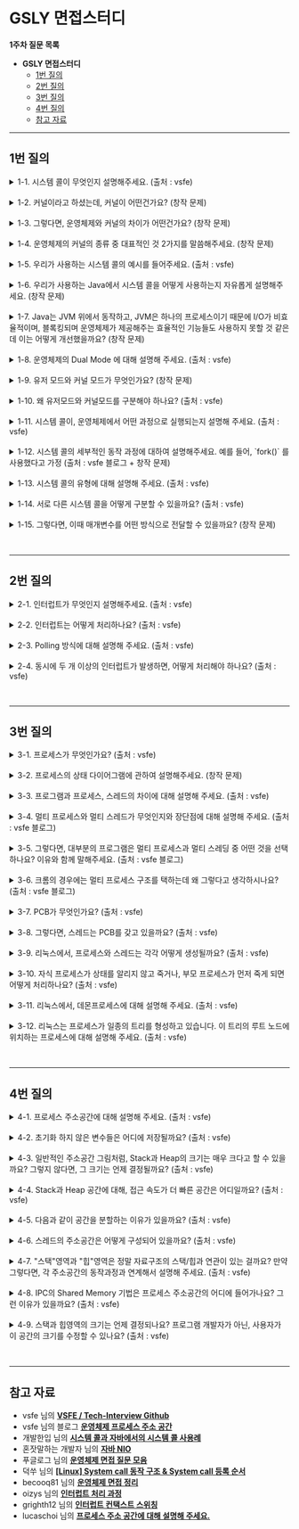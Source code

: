 
# GSLY 면접스터디

**1주차 질문 목록**

- **GSLY 면접스터디**
  - [1번 질의](#1번-질의)
  - [2번 질의](#2번-질의)
  - [3번 질의](#3번-질의)
  - [4번 질의](#4번-질의)
  - [참고 자료](#참고-자료)

<hr>

## 1번 질의

<details><summary>1-1. 시스템 콜이 무엇인지 설명해주세요. (출처 : vsfe)</summary>

<br>

- <ins><strong>시스템 콜은 운영체제의 커널이 제공하는 서비스에 대해, 응용 프로그램의 요청에 따라 커널에 접근하기 위한 인터페이스</strong></ins>
    - 예를 들어, 프로세스가 시스템의 자원이나, 서비스를 필요로 할 경우 운영체제에게 시스템 콜을 통하여 요청 할 수 있음

- 사용자 프로그램이 운영체제의 서비스를 받기 위해 커널 함수를 호출하는 것

- 시스템 콜은 <ins>소프트웨어 인터럽트</ins>인 Trap의 한 종류이다.

<br>

> Interrupt (넓은 의미)
> - Interrupt (하드웨어 인터럽트, 비동기적 인터럽트) : 좁은 의미의 인터럽트로써, 하드웨어가 발생시킨 인터럽트
> - Trap (소프트웨어 인터럽트)
>   - Exception (동기적 인터럽트, 비자발적) : 다른 메모리에 접근, 오버플로, 언더플로, 입출력 장치에 의한 인터럽트, 0으로 나눗셈 한 경우 등등
>   - System call (자발적) : 프로그램이 커널 함수를 호출하는 경우

</details>

<br>

<details><summary>1-2. 커널이라고 하셨는데, 커널이 어떤건가요? (창작 문제)</summary>

<br>

- 커널은 운영체제의 핵심적인 부분으로, 항상 실행되고 있는 중요한 프로그램

- 하드웨어와 응용 프로그램 사이에서 직접적인 상호작용을 담당

</details>

<br>

<details><summary>1-3. 그렇다면, 운영체제와 커널의 차이가 어떤건가요? (창작 문제)</summary>

<br>

- 운영체제는 시스템 전체를 관리하고 사용자와 응용 프로그램에 다양한 서비스를 제공

- 커널은 운영체제의 핵심 부분으로 하드웨어와 직접적으로 상호 작용하여 시스템 기능을 제공하고 관리

- 운영체제 전체가 컴퓨터 부팅 시 반드시 실행되어야 하는 것은 아님. 그러나, 커널은 반드시 실행되어야함.

</details>

<br>

<details><summary>1-4. 운영체제의 커널의 종류 중 대표적인 것 2가지를 말씀해주세요. (창작 문제)</summary>

<br>

<p align="center"><img src="../image/2024.03.11-신재윤-image01.png" height="50%", width="75%"></p>

- 모놀리식 커널 : Application을 제외한 모든 system 관련 기능들 (예를 들어, I/O, 네트워크, 디바이스 지원, IPC, Filesystem 등등) 운영체제에서 일어나는 모든 일을 한 개의 커널이 전부 처리하는 방식이다. 대표적인 예시로 Unix, Linux 등등
    - 장점 : 각 Component간의 커뮤니케이션이 효율적
    - 단점 : 디바이스 드라이버를 추가/삭제 하려면 커널을 재빌드 해야 한다. 또한 하나가 죽으면 전체 시스템이 죽음

- 마이크로 커널 : 핵심적인 기능인 스케쥴링, 메모리 관리 등등만 커널에 담고 나머지는 제외하여 가볍게 만든 커널이다. 기존에 모놀리식 커널이 갖고 있던 시스템 기능들(VFS, IPC, Device driver)은 커널위의 서버의 형태로 존재한다. 이러한 이유로 하나의 서비스가 죽더라도 커널 전체가 죽는 일은 없다. 대표적인 예시로 임베디드 시스템에서 주로 사용된다.
    - 장점 : 서버를 추가하는 방식이기 때문에 기능을 추가하기 쉽고, 시스템이 견고하며 리얼타임성(실시간성)이 높음
    - 단점 : 시스템 기능들이 서버의 형태로 존재하기 때문에 커뮤니케이션 오버헤드가 있다.

- 위 두가지를 섞은 구조가 하이브리드 커널이다. 모듈의 형태로 쉽게 시스템 기능을 추가 할 수 있는 방식인데 윈도우가 가장 대표적

</details>

<br>

<details><summary>1-5. 우리가 사용하는 시스템 콜의 예시를 들어주세요. (출처 : vsfe)</summary>

<br>

<p align="center"><img src="../image/2024.03.11-신재윤-image02.png" height="50%", width="75%"></p>

- 예시 1) 터미널에 `cp in.txt out.txt` 명령어 입력 시 발생하는 시스템 콜
    - `in.txt` 파일이 접근할 수 있는 파일인지 검사하기 위해 시스템 콜 호출
    - 복사한 파일을 저장하기 위해 `out.txt` 도 검사하기 위해 시스템 콜 호출
    - 이 간단한 작업에서 아래와 같이 어마어마한 시스템 콜 발생

- 예시 2) `fork()`
  - 현재 프로세스와 동일한 새로운 프로세스를 생성할 때 사용
  - child process를 생성하기 위한 시스템 콜
  - 특징
    - 부모 프로세스 : 리턴 값이 자식 프로세스의 PID
    - 자식 프로세스 : 리턴 값이 0
    - 자식 프로세스는 열린 파일과 같은 자원, 권한, 스케줄링 속성을 부모 프로세스로부터 상속
  - 쓰기 시 복사(copy-on-write) 사용
    - 자식 프로세스가 시작할 때 부모의 페이지를 당분간 함께 사용
    - 둘중 한 프로세스가 공유중인 페이지에 쓸 때(변경점이 생겼을 때) 복사본을 생성
    - 수정을 하는 페이지에 대해서만 복사본이 생김 → 코드와 같은 곳은 자식과 부모 간 그대로 공유
    - 별도의 수정이 없을 시 vfork를 사용할 수도 있음(쓰기 시 복사 미사용, 데이터 영역 공유)
  - 데몬 프로세스의 경우 PID가 1인 systemd에서 fork되어 생성됨, 모든 데몬 프로세스의 루트 프로세스는 systemd

- 예시 3) `exec()`
  - 특정 바이너리 파일을 메모리로 적재하고, 기존 프로그램을 파괴하는 명령
  - 기존 프로세스에 새로운 프로세스를 덮어쓰기 하는 작업
  - 특징
    - 포크 이후 사용하면 부모 프로세스와 커널 자원을 공유하는 통신 가능한 다른 프로세스가 생성되는 것으로 볼 수 있음
    - 메모리가 새로운 프로세스로 대체되는 과정

- 그 외) `exit`, `open`, `getpid` 등등 다양함

</details>

<br>

<details><summary>1-6. 우리가 사용하는 Java에서 시스템 콜을 어떻게 사용하는지 자유롭게 설명해주세요. (창작 문제)</summary>

<br>

- C와 같은 언어는 직접 메모리에 접근하여 할당하거나 해제하지만, 이와 다르게 Java는 개발자가 직접 메모리를 관리하지 않는다. Java는 JVM 위에서 돌아가기에 이와 연관있다.

- Java는 시스템 콜을 사용하기 위해 JNI를 통하여 네이티브 메서드를 활용한다.
  - JNI(Java Navtive Interface) : C 혹은 C++로 작성된 모듈에 접근하게 해주는 인터페이스

- JVM → JNI → 시스템 콜 → 커널 → 디스크 컨트롤러 → 커널 버퍼 복사 → JVM 버퍼 복사

- 추가로, I/O 작업을 하는 상황이라 가정하면 읽기 요청을 한 쓰레드가 디스크에서 프로세스 내부 버퍼로 복사를 할 때 Blocking이 발생하기도 한다.

</details>

<br>

<details><summary>1-7. Java는 JVM 위에서 동작하고, JVM은 하나의 프로세스이기 때문에 I/O가 비효율적이며, 블록킹되며 운영체제가 제공해주는 효율적인 기능들도 사용하지 못할 것 같은데 이는 어떻게 개선했을까요? (창작 문제)</summary>

<br>

- JDK 1.4부터 기존에 입출력이 스트림 기반이며 논-버퍼 방식인 I/O의 느린 속도를 개선하고자 NIO (New I/O)가 추가 되었음

- NIO는 입출력이 채널 방식이라 양방향 통신이 가능해졌고, Buffer 방식을 지원하고 비동기를 지원한다.

- 이때문에, 1-6에서 언급한 순서가 가능하게 되었음

</details>

<br>

<details><summary>1-8. 운영체제의 Dual Mode 에 대해 설명해 주세요. (출처 : vsfe)
</summary>

<br>

- Dual Mode(이중 모드)란, CPU가 유저 모드(User Mode)와 커널 모드(Kernel Mode) 두 가지 모드 중 하나로 동작할 수 있는 기능을 의미

- 시스템의 안정성과 보안을 강화하기 위해 도입된 개념으로, 응용 프로그램과 운영 체제 간의 상호작용을 효과적으로 제어

</details>

<br>

<details><summary>1-9. 유저 모드와 커널 모드가 무엇인가요? (창작 문제)</summary>

<br>

<p align="center"><img src="../image/2024.03.11-신재윤-image03.png" height="50%", width="75%"></p>

- 운영체제는 <ins><strong>사용자 애플리케이션이 시스템을 손상시키는 것을 방지하기 위해</strong></ins> 2가지 모드 제공
  - CPU에 있는 Mode bit로 모드를 구분하여 0은 커널모드, 1은 사용자모드로 나뉨

- 유저 모드: 사용자 애플리케이션 코드 실행, 사용자가 접근할 수 있는 영역에 제한 있음, 하드웨어 접근 안됨 (시스템 콜 필요, 사용자 애플리케이션이 유저 모드로 동작)

- 커널 모드: 파일 읽기/쓰기/출력 (디스크 드라이버가 커널 모드로 동작)

</details>

<br>

<details><summary>1-10. 왜 유저모드와 커널모드를 구분해야 하나요?  (출처 : vsfe)</summary>

<br>

<p align="center"><img src="../image/2024.03.11-신재윤-image05.png" height="50%", width="75%"></p>

- 간단하게 말하면, <ins><strong>사용자 모드와 커널 모드의 구분이 없다면, 응용 프로그램이 시스템에 접근할 수 있는 길이 열리기 때문</strong></ins>이다. 운영체제의 경우, 시스템에 영향을 끼칠 수 있는 몇몇 명령어를 <ins><strong>특권 명령 (Privileged Instruction)</strong></ins> 으로 지정함으로써 운영체제 자신을 보호한다. 응용 소프트웨어가 해당 명령을 시행하려고 접근하게 된다면, OS 측에서 잘못된 접근으로 인식하여 트랩을 걸어 프로그램을 중단 시켜버릴 수 있다.

- 입출력 장치 보호 : 사용자 애플리케이션에서 입출력을 사용하려면 운영체제를 통해서 수행하도록 하여 프로그램이 동시에 입출력을 사용하려고 하면 운영체제 내부에서 순서를 정하여 혼선을 막아줄 수 있음

- 메모리 보호 : 애플리케이션이 자신의 메모리 영역이 아닌 운영체제나 다른 애플리케이션의 메모리 영역에 침범하려하면 매우 위험하다. 따라서, address bus 중간에 설치된 하드웨어 칩인 MMU(Memory Management Unit)를 도입하여 두 개의 레지스터를 통해 해당 프로그램의 주소 범위를 저장하고 주소 범위에 해당하는 주소 값일 때만 bus를 통과하게 하여 메모리 보호

- CPU 보호 : 하나의 프로그램이 CPU를 독점하게 되면 다른 프로그램은 수행되지 못하니까 독점 방지해야한다. 대표적인 예시로 무한 반복이 있는데, 이를 해결하기 위해 Timer를 두어 일정 시간이 지나면 타이머 인터럽트를 발생시키고, 인터럽트가 발생하면 반드시 운영체제 내의 ISR로 이동하므로, 해당 ISR에서 각 프로그램의 CPU 점유 시간을 측정하여 적절히 분배되도록 조정하도록 함

</details>

<br>

<details><summary>1-11. 시스템 콜이, 운영체제에서 어떤 과정으로 실행되는지 설명해 주세요. (출처 : vsfe)</summary>

<br>

1. 응용 프로그램이 시스템 콜을 통하여 원하는 서비스 요청
2. trap mode bit = 0 이용하여 CPU 모드가 유저 모드(1)에서 커널 모드(0)로 변경
3. 시스템 콜 수행
4. 끝나면 return mode bit = 1 이용하여 커널 모드(0)에서 유저 모드(1)로 변경되면서 응용 프로그램으로 결과 반환

<br>

조금 더 쉬운 버전으로 설명하면 아래와 같다.

1. 유저모드에서 프로세스 실행
2. 프로세스가 시스템 콜 호출
3. 커널모드로 전환
4. 작업 수행
5. 작업 완료 이후 유저모드로 다시 전환

</details>

<br>

<details><summary>1-12. 시스템 콜의 세부적인 동작 과정에 대하여 설명해주세요. 예를 들어, `fork()` 를 사용했다고 가정 (출처 : vsfe 블로그 + 창작 문제)</summary>

<br>

<p align="center"><img src="../image/2024.03.11-신재윤-image04.png" height="50%", width="75%"></p>

1. 응용 프로그램에서 `fork()` 시스템 콜 호출

2. C 라이브러리인 libc.a 같은 곳에서 `fork()` 시스템 콜 고유 번호인 2 저장하고 `0x80` 인터럽트 발생시킴

3. 커널은 IDT (Interrupt Descripter Table, 인터럽트의 종류를 판단하기 위해 사용함) 에서 `0x80` 주소에 있는 `system_call()` 찾음

4. `system_call()` 함수에서는 호출된 시스템 콜 번호와 모든 레지스터를 스택에 저장하고 올바른 시스템콜 번호인지 검사후 `sys_calll_table[시스템_콜_테이블]`에서 시스템 콜 번호에 해당하는 함수를 호출

5. 함수가 종료 되면 entry.S에 정의되어 있는 ret_from_sys_call()함수에 의해 사용자 프로세서로 돌아감

</details>

<br>

<details><summary>1-13. 시스템 콜의 유형에 대해 설명해 주세요. (출처 : vsfe)</summary>

<br>

- 대표적으로 `파일 관리` (open, read, write, close), `프로세스 제어` (fork, wait, exit), `장치 관리` (read, write), `정보 유지` (getpid, alarm, sleep), `통신` (pipe), `보호` (chmod, umask)가 있음

</details>

<br>

<details><summary>1-14. 서로 다른 시스템 콜을 어떻게 구분할 수 있을까요? (출처 : vsfe)</summary>

<br>

- 커널은 내부적으로 각각의 시스템 콜을 구분하기 위해 각각 시스템 콜은 고유한 이름, 매개변수, 시스템 콜 번호, 번호에 해당하는 서비스 루틴 등을 가지고 있음
    - 시스템 콜 이름 : open, read, write와 같이 다른 이름
    - 매개변수 : 매개변수의 종류와 값에 따라 시스템 콜이 어떤 동작 수행하는지 구분 가능
        - 예를 들어, open 이면 파일 경로와 옵션을 매개변수로 전달
        - 예를 들어, fork 이면 새로운 프로세스를 생성하는데 필요한 정보를 매개변수로 전달

- 커널은 요청받은 시스템 콜에 대응하는 기능번호를 확인 -> 그에 맞는 서비스 루틴 호출

</details>

<br>

<details><summary>1-15. 그렇다면, 이때 매개변수를 어떤 방식으로 전달할 수 있을까요? (창작 문제)</summary>

- 매개변수를 레지스터에 담기
    - 매개변수가 레지스터의 수보다 많은 경우가 있으므로 적절한 방법 X

- **매개변수를 연속적 (블록) 또는 불연속적 (테이블 사용)으로 메모리에 담은 뒤, 주소를 레지스터에 담기**
    - 크기에 제한이 없으므로, 보통 이 방법을 많이 사용

- 스택에 매개변수를 담기
    - 스택에 담긴 모든 데이터를 레지스터에 옮기고 스택에 원소를 담아야 하기 때문에, 결과적으로 첫 번째 방법과 큰 차이가 없음

</details>

<br><hr>

## 2번 질의

<details><summary>2-1. 인터럽트가 무엇인지 설명해주세요. (출처 : vsfe)</summary>

<br>

- 인터런트는 <ins><strong>현재 실행 중인 작업을 즉시 중단하고 발생한 상황에 대한 우선 처리가 필요함을 CPU에 알리는 것</strong></ins>이다. 

- 필요 이유 : 대부분의 컴퓨터는 한 개의 CPU를 사용하므로 한 순간에는 하나의 일 밖에 처리할 수 없기 때문에 어떤 일을 처리하는 도중에 우선 순위가 급한 일을 처리할 필요가 있을 때 대처할 수 있는 방안이 필요

- 인터럽트에는 하드웨어 인터럽트와 소프트웨어 인터럽트가 있고, 소프트웨어 인터럽트는 다시 비자발적인 exception과 자발적인 system call로 나뉜다.

- Interrupt (하드웨어 인터럽트, 비동기적 인터럽트) : 좁은 의미의 인터럽트로써, 하드웨어가 발생시킨 인터럽트
 - Trap (소프트웨어 인터럽트)
   - Exception (동기적 인터럽트, 비자발적) : 다른 메모리에 접근, 오버플로, 언더플로, 입출력 장치에 의한 인터럽트, 0으로 나눗셈 한 경우 등등
   - System call (자발적) : 프로그램이 커널 함수를 호출하는 경우

<br>

> - 외부 인터럽트와 로 보는 시선도 있음 (출처 : [vsfe](https://velog.io/@klm03025/%EC%9A%B4%EC%98%81%EC%B2%B4%EC%A0%9C-%EC%9D%B8%ED%84%B0%EB%9F%BD%ED%8A%B8%EC%8B%9C%EC%8A%A4%ED%85%9C-%EC%BD%9C))
>   - 내부 인터럽터를 트랩이라고 한다고 함 
>   <br><br>
> - <ins><strong>외부 인터럽트</strong></ins>
>   - 전원 이상 인터럽트(Power fail interrupt) : 정전이 발생하거나, 파워에 이상이 발생했을 때 동작
>   - 기계 착오 인터럽트(Machine check interrupt) : CPU에 문제가 발생할 때 동작
>   - 외부 신호 인터럽트(External interrupt)
>       - 타이머에 의한 인터럽트 : 여러 프로세스가 하나의 CPU를 공유하기 때문에, 다양한 방법으로 CPU는 어떤 프로세스를 다룰지 선택할 수 있다. (우리는 이것을 CPU 스케쥴링이라고 부름) 여기서, Time Sharing 방식의 Preemptive 스케쥴링을 선택할 수 있는데, 여기서 자원이 할당된 시간이 다 끝난 경우 해당 프로세스를 중단해야 한다. (Context Switching)
>       - 키보드로 인터럽트 키를 누른 경우 : ex. Control + Alt + Delete
>       - 외부장치로부터 인터럽트 요청이 있는 경우
>   - 입출력 인터럽트(I/O Interrupt)
>       - 입출력장치가 데이터 전송을 요구하거나 전송이 끝나 다음 동작이 수행되어야 할 경우
>       - 입출력 데이터에 이상이 있는 경우
> <br><br>
> - <ins><strong>내부 인터럽트</strong></ins>
>   - 잘못된 명령이나 잘못된 데이터를 사용할때 발생한다. 다른 말로 프로그램 검사 인터럽트 (Program check interrupt) 라고 부르는데, 크게 다음과 같은 것들이 있다.
>   - Division by zero
>   - Overflow/Underflow
>   - 기타 프로그램 Exception

</details>

<br>

<details><summary>2-2. 인터럽트는 어떻게 처리하나요? (출처 : vsfe)</summary>

<br>

<p align="center"><img src="../image/2024.03.11-신재윤-image06.png" height="50%", width="75%"></p>

1. <ins><strong>하드웨어에서 트리거 이벤트 발생 시, 인터럽트 요청 신호를 CPU의 인터럽트 요청 라인이라는 선으로 보냄</strong></ins>

2. <ins><strong>CPU가 인터럽트 요청 라인을 통해 인터럽트를 감지하면 인터럽트 핸들링 시작</strong></ins>
   - 인터럽트 핸들링 (interrupt handling) : 인터럽트가 발생한 경우 처리해야 할 일의 절차
   - 인터럽트 핸들러는 디바이스에 맞게 다양하게 존재. ex) 키보드 인터럽트 핸들러, 터치 인터럽트 핸들러 등등

3. <ins><strong>현재 실행 중이던 프로그램은 중단하고, 상태를 프로세스 메모리 구조에서의 스택에 저장</strong></ins>
   - PCB(Process Control Block)에는 수행 중이던 PC, 메모리 주소, 레지스터 값, 하드웨어 상태 등이 저장됨
   - PC(Program Counter) : 다음에 실행할 명령어의 주소
   - Context : 프로세스와 관련된 정보의 집합
     - CPU register context => in CPU(Processor)
     - Code & data, Stack, PCB => in Memory

4. <ins><strong>인터럽트 벡터에서 인터럽트 서비스 루틴의 주소 찾음</strong></ins>
   - 인터럽트 벡터 (interrupt vector) : 인터럽트를 유발한 장치를 위한 인터럽트 서비스 루틴의 주소 배열

5. <ins><strong>인터럽트 서비스 루틴의 주소로 이동해서 인터럽트 서비스 루틴 수행</strong></ins>

6. <ins><strong>인터럽트 서비스 완료 이후, 원래 실행 중이던 프로그램으로 복구</strong></ins>
   - 이때, 이전에 실행 중이던 프로그램이 실행될 수도 있지만, 준비 큐의 가장 앞에 있던 프로그램이 다시 올라올 수도 있음
   - PCB에 저장된 context를 복구하면서 올라옴

</details>

<br>

<details><summary>2-3. Polling 방식에 대해 설명해 주세요. (출처 : vsfe)</summary>

<br>

- 인터럽트 방식과 비교되는 방식으로, CPU가 직접 입출력장치에 데이터를 가져오거나 내보내는 방식

- <ins><strong>Polling</strong></ins>
  - CPU가 직접 입출력장치에 데이터를 가져오거나 내보내는 방식
  - CPU가 입출력장치의 상태를 주기적으로 계속 검사하여 어떠한 조건을 만족하면 데이터 처리
  - 반복적인 모니터링 작업으로 인해 작업의 효율이 떨어지기 때문에 오늘날의 다양한 프로세스를 처리하기에는 적합하지 않음

- <ins><strong>Interrupt</strong></ins>
  - CPU가 아닌 주변의 입출력장치(입출력 관리자)가 대신 입출력 해주는 방식
    - 때문에 데이터의 입출력이 이루어지는 동안 CPU는 다른 작업을 할 수 있음
  - CPU의 작업과 저장장치의 데이터 이동을 독립적으로 운영할 수 있어 시스템의 효율을 높임
  - 현대 운영체제는 인터럽트 기반의 시스템을 사용

</details>

<br>

<details><summary>2-4. 동시에 두 개 이상의 인터럽트가 발생하면, 어떻게 처리해야 하나요? (출처 : vsfe)</summary>

<br>

- 최신 운영체제에서는 인터럽트가 비동기 이벤트를 처리하기 위해 자주 사용되기에, 두 개 이상의 인터럽트 발생에 대한 처리가 필요했음
- 인터럽트 마스킹, 인터럽트 우선순위 부여와 같은 방식으로 처리 가능

- <details><summary>자세한 설명</summary><ul><li>원칙적으로는 데이터의 일관성을 유지하기 위하여 인터럽트 처리 중에 다른 인터럽트가 발생하는 것을 허용하지 않음 → 그러나 현대 운영체제에서는 더욱 정교한 기능이 필요해졌음</li><ul><li><ins><strong>인터럽트 처리 연기</strong></ins> 가능해야함</li><li>적절한 인터럽트 핸들러로 <ins><strong></strong></ins> 할 방법 필요</li><li>우선순위가 높은 인터럽트와 낮은 인터럽트를 구분하고 적절한 긴급도로 대응할 수 있도록 <ins><strong>다단계 인트럽트</strong></ins>가 필요</li></ul><br><li><ins><strong>인터럽트 마스킹</strong></ins></li><br><p align="center"><img src="../image/2024.03.11-신재윤-image07.png" height="50%", width="75%"></p><ul><li>대부분 CPU에는 인터럽트 요청 라인(interrupt request line)이 2개 있음</li><li>마스크 불가능 인터럽트(nonmaskable interrupt) : 복구할 수 없는 메모리 오류와 같은 이벤트를 위한 것으로, 미리 예약된 것</li><li>마스킹 가능(maskable) : 인터럽트 되어서는 안되는 중요한 명령 시퀀스를 실행하기 이전에 CPU에 의해 꺼질 수 있음. 보통 장치 컨트롤러가 서비스를 요청하기 위해 사용</li><li>위 그림의 경우 0~31까지 마스킹 불가능, 32~255까지 마스킹 가능</li></ul><br><li><ins><strong>인터럽트 체인</strong></ins></li><ul><li>벡터 방식 인터럽트의 목적은 서비스가 필요한 장치를 결정하기 위해 하나의 인터럽트 핸들러가 가능한 모든 인터럽트 소스를 검색할 필요를 줄이는 것</li><li>그러나, 실제 컴퓨터에는 인터럽트 벡터의 주소 개수보다 많은 장치가 있음</li><li>인터럽트 체인을 통해 인터럽트 벡터의 각 원소는 인터럽트 핸들러 리스트의 헤드를 가리킴</li><li>인터럽트 발생 시, 요청을 처리할 수 있는 핸들러가 발견될 때까지 해당하는 리스트의 핸들러가 호출됨</li><li>이러한 방법을 통해, 큰 크기의 인터럽트 테이블의 오버헤드와 하나의 인터럽트 핸들러로 디스패치 하는 것의 비효율성을 줄였음 → 인터럽트 체인으로 효율적인 디스패치!</li><br></ul><li><ins><strong>인터럽트 우선순위 레벨</strong></ins></li><ul><li>CPU는 모든 인터럽트를 마스킹하지 않고도 우선순위가 낮은 인터럽트 처리를 연기할 수 있고, 우선순위가 높은 인터럽트가 우선순위가 낮은 인터럽트의 실행을 선점할 수 있음</li></ul></ul></details>

</details>

<br><hr>

## 3번 질의

<details><summary>3-1. 프로세스가 무엇인가요? (출처 : vsfe)</summary>

<br>

- <ins><strong>프로그램이 메모리에 올라가서 실행 중인 상태가 된 것</strong></ins>

- 각 프로세스는 고유한 메모리 공간, 리소스 및 시스템 관련 정보를 갖고 있으며, 독립적인 실행 단위
  - 메모리 구조 : Code 영역, Data 영역, Heap 영역, Stack 영역으로 구성 (4-1 문제 참조, 프로세스 주소공간)
  - 스케줄링의 대상이 되는 작업/task와 같은 의미
  - 운영체제가 자원을 할당하는 최소 단위
  - 최소 하나의 스레드를 가지며, 스레드 단위로 스케줄링

- Java의 경우 JVM을 보통의 프로세스처럼 실행시킴
  - JVM은 Java 프로그램을 virtual machine 안에서 실행시킴

</details>

<br>

<details><summary>3-2. 프로세스의 상태 다이어그램에 관하여 설명해주세요. (창작 문제)</summary>

<br>

- 프로세스는 실행되면서 상태가 변하는데, 이를 다이어그램으로 나타낸 것

    <p align="center"><img src="../image/2024.03.11-신재윤-image09.png" height="50%", width="75%"></p>

    - `new(새로운)` : 프로세스 생성 중
    - `ready(준비)` : 프로세스가 처리기에 할당되기를 대기
    - `running(실행)` : 명령어들이 실행되고 있음
    - `waiting(대기)` : 프로세스가 어떤 이벤트가 발생하기를 대기
      - 이때의 이벤트는 입출력 완료 또는 신호의 수신 같은 것
    - `terminated(종료)` : 프로세스의 실행 종료됨

<br>

- 상세한 과정
  - `새로운(new) -> 준비(ready)` : 생성 완료되면 OS 커널에 존재하는 ready queue에 올라감
  - `준비(ready) -> 실행(running)` : ready queue에 있는 프로세스들을 OS가 프로세스 스케쥴링 알고리즘에 의해 running 상태로 가야할 프로세스를 CPU로 할당하면 프로세스가 running 상태가 됨
  - `실행(running) -> 준비(ready)` : 현재 running 상태에 있는 프로세스 A보다 ready queue에서 대기하고 있는 프로세스 B가 우선순위가 높을 때, preemptive schedule(선점형)인 경우 프로세스 A는 ready상태로 오게되고, 프로세스 B는 running 상태로 가서 CPU 할당 받음
  - `실행(running) -> 대기(waiting)` : 현재 running 상태에 있는 프로세스 A에서 입출력 이벤트가 발생했을 때 프로세스 A가 waiting 상태가 됨
  - `대기(waiting) -> 준비(ready)` : 입출력 이벤트가 종료된 프로세스는 다시 ready 상태가 됨
  - `실행(running) -> 종료(terminated)` : 프로세스 종료 시
  - `준비(ready), 대기(waiting)` 상태에는 여러 프로세스 존재 가능
  - 만약, 싱글코어 CPU라면 `실행(running)` 상태에는 프로세스가 단 1개
    - 하나의 작업을 매우 짧은 시간동안 처리 한 후 다른 작업으로 넘어가는 것을 반복하기 때문에 우리가 겉으로 보기엔 여러 작업들이 동시에 실행되는 것 처럼 보인다. (동시성: Concurrency)

</details>

<br>

<details><summary>3-3. 프로그램과 프로세스, 스레드의 차이에 대해 설명해 주세요. (출처 : vsfe)</summary>

<br>

- <ins><strong>프로그램 (program)</strong></ins>
    - 사용자가 원하는 일을 처리할 수 있도록 프로그래밍 언어를 사용해 올바른 수행절차를 표현해 놓은 명령어들의 집합
    - 컴퓨터에서 어떤 작업을 위해 실행할 수 있는 정적인 상태의 파일
    - 메모리에 적재되기 전 상태인 파일

- <ins><strong>프로세스 (process)</strong></ins>
    - 운영체제가 메모리 등의 필요한 자원을 할당해준 실행 중인 프로그램
    - <ins>OS로부터 자원을 할당받는 단위</ins>
    - 프로그램이 메모리에 올라가서 실행 중인 상태가 된 것

- <ins><strong>스레드 (thread)</strong></ins>
    - 프로세스 내에서의 작은 실행 단위
    - <ins>작업을 수행하는 단위</ins>
    - 하나의 프로세스 내에 여러 스레드 존재
    - 독립적으로 스레드가 가지는 것
      - 스레드 실행 환경 정보, 지역 변수(스택에 있는거), stack
    - 스레드가 공유하는 것 (프로세스의 정보)
      - code 영역, data 영역 (전역 변수), heap 영역

</details>

<br>

<details><summary>3-4. 멀티 프로세스와 멀티 스레드가 무엇인지와 장단점에 대해 설명해 주세요. (출처 : vsfe 블로그)</summary>

<br>

- <ins><strong>멀티 프로세스 (Multi Process)</strong></ins>
    - 하나의 프로그램을 여러 개의 프로세스로 나눠서 사용하는 것
    - 장점
      - 각각의 프로세스는 OS에게 자원을 할당 받으므로, 서로의 메모리를 침범하지 않음
      - 각각의 프로세스에 문제가 생겨도 다른 프로세스에는 영향을 미치지 않는다. (즉, 안정적이다.)
    - 단점
      - 각각의 프로세스는 서로 독립된 메모리 공간을 할당 받았기 때문에, 서로 메모리를 공유하기 위해선 IPC (Inter Process Communication) 기법을 사용해 공유해야 하는데, 이 과정에서 추가적인 설비가 필요하기도 하고 다소 비효율적
      - Context Switching이 발생하면 시간이 오래 걸리게 됨

- <ins><strong>멀티 스레드 (Multi Thread)</strong></ins>
  - 하나의 프로세스가 여러 개의 스레드를 갖고, 각각의 스레드가 서로 다른 작업들을 수행하는 것
  - 장점
    - 프로세스를 추가적으로 생성하지 않기 때문에, 비용 측면에서 매우 효율적
    - 스레드는 동일한 프로세스 내 자원을 공유하기 때문에, 데이터를 공유하는 데 있어 프로세스에 비해 효율적
  - 단점
    - 공통된 자원을 공유하기 때문에, 설계가 다소 어려움
    - 하나의 스레드에 문제가 생기면 프로세스 전체에 문제가 발생

</details>

<br>

<details><summary>3-5. 그렇다면, 대부분의 프로그램은 멀티 프로세스과 멀티 스레딩 중 어떤 것을 선택하나요? 이유와 함께 말해주세요. (출처 : vsfe 블로그)</summary>

<br>

- <ins><strong>대부분의 프로그램에서 멀티 스레딩 선택</strong></ins>
  - 멀티 프로세스의 경우, 멀티 프로세스를 시작하기 위해 여러개의 프로세스를 실행해야 하는데, 이 과정에서 많은 비용이 소모
  - 각각의 프로세스가 Context Switching 되는 과정에서도 많은 비용이 소모됨
    - Process Context Switching은 무겁지만, Thread Context Switching은 이에 비해 비교적 빠르니까
  - IPC보다 스레드의 자원 공유 방식이 더 빠름

</details>

<br>

<details><summary>3-6. 크롬의 경우에는 멀티 프로세스 구조를 택하는데 왜 그렇다고 생각하시나요? (출처 : vsfe 블로그)</summary>

<br>

- <ins><strong>각각의 탭이나 확장 중 하나에 문제가 생겨도 전체 브라우저에 문제가 가지 않도록 각각을 서로 다른 프로세스로 분리시켜 관리하는 것</strong></ins>

</details>

<br>

<details><summary>3-7. PCB가 무엇인가요? (출처 : vsfe)</summary>

<br>

- <ins><strong>PCB(Process Control Block, 프로세스 제어 블록) : 운영체제에서 프로세스를 제어하기 위해 프로세스와 관련된 정보를 저장해놓은 데이터 구조</strong></ins>
    - 프로세스의 상태 정보를 저장하는 구조체
    - 프로세스 상태 관리와 문맥 교환(Context switching)을 위해 필요
    - PCB는 프로세스 생성 시에 만들어지며, 주기억장치(ROM, RAM)에 유지됨

- <ins><strong>PCB에 저장되는 정보</strong></ins>
  - Process ID (PID): 프로세스의 고유 번호
  - Process state (상태): 준비/대기/실행/종료 등의 상태
  - Program counter (PC): 프로세스 내에서 실행될 다음 명령의 주소
  - CPU 레지스터 및 일반 레지스터: 프로세스를 실행하기 위해 저장해야 할 레지스터에 대한 정보
  - CPU 스케줄링 정보: 우선순위, 최종 실행시간, CPU 점유시간 등
  - 메모리 관리 정보 : 프로세스의 주소 공간
  - 입출력 상태 정보 : 프로세스에 할당된 입출력 장치 목록, 열린 파일 목록 등
  - 프로세스 계정 정보 : 페이지 테이블, 스케줄링 큐 포인터, 소유자, 부모 등
  - Stack Pointer : 부모 프로세스에 대한 포인터, 자식 프로세스에 대한 포인터, 프로세스가 위치한 메모리 주소에 대한 포인터, 할당된 자원에 대한 포인터 정보. 함수 호출할 때 스택의 가장 위쪽 데이터의 위치를 가리킴

</details>

<br>

<details><summary>3-8. 그렇다면, 스레드는 PCB를 갖고 있을까요? (출처 : vsfe)</summary>

<br>

- <ins><strong>PCB와 유사한 데이터 구조를 가진 TCB(Thread Control Block)이 있음</strong></ins>
    - thread와 관련된 data만 있으면 되기 때문에 PCB보다 적은 데이터를 가짐
    - thread가 생성될 때마다 생성되고, thread가 종료되면 해제. 보통 Linked list로 구현

    <p align="center"><img src="../image/2024.03.11-신재윤-image10.png" height="50%", width="75%"></p> 

    <p align="center"><img src="../image/2024.03.11-신재윤-image12.png" height="50%", width="75%"></p> 

    <p align="center"><img src="../image/2024.03.11-신재윤-image11.png" height="50%", width="75%"></p> 

    - Thread ID (TID) : 스레드의 고유 번호
    - Thread state (상태)
      - 순서열 레지스터 : 명령의 진행 상태 저장
      - 스택 포인터 : 스레드가 함수 호출할 때 저장하는 곳이 스택이라서 실행흐름을 저장하는데 필요
      - Program counter : 스레드 내에서 실행될 다음 명령의 주소
    - 스케쥴링 정보
    - PCB에 대한 포인터 : 해당 스레드를 포함하는 프로세스

</details>

<br>

<details><summary>3-9. 리눅스에서, 프로세스와 스레드는 각각 어떻게 생성될까요? (출처 : vsfe)</summary>

<br>

- <ins><strong>프로세스 생성</strong></ins>
  - 리눅스는 부팅될 때 부트로더에서 커널을 작동
    - 부트로더 : OS가 시동되기 이전에 미리 실행되면서 커널이 올바르게 시동되기 위해 필요한 모든 관련 작업을 마무리하고. 최종적으로 운영 체제를 시동시키기 위한 목적을 가진 프로그램
  - 커널은 <ins><strong>init 프로세스</strong></ins>를 실행
    - init 프로세스 : 모든 프로세스의 부모 프로세스
      - 데몬 프로세스: 서비스의 요청에 대해 응답하기 위해 오랫동안 실행중인 백그라운드 프로세스
      - 시스템이 종료될때까지 계속 running 상태
      - 부모가 죽은 모든 프로세스를 입양
      - 이 프로세스로부터 모든 시스템/사용자 프로세스가 파생
  - <ins><strong>부모 프로세스에서 자식 프로세스를 만들때: `fork()`와 `exec()` 실행</strong></ins>
    - `fork()` : 부모 프로세스와 동일한 정보 (PCB)를 갖는 자식 프로세스를 만드는 시스템 콜
    - `exec()` : 새로운 정보로 `exec()`를 호출한 부모 프로세스를 덮어버리는 시스템 콜
    - 대부분 `fork()` 후 `exec()` 사용

<br>

- <ins><strong>스레드 생성</strong></ins>
  - <ins><strong>`pthread_create()` 시스템 호출 함수 사용</strong></ins>
    - 같은 프로그램 내에서 작은 작업을 처리하는데 `fork()`를 통해 부모와 동일한 자식 프로세스를 만드는 것은 오버헤드가 큼 (1-12 문제 참조) → 스레드 필요
    - 스레드는 부모 프로세스의 PCB 정보를 모두 가짐 (대부분이 포인터로 이루어짐)
    - 부모 프로세스와 같은 정보에 접근할 수 있지만 굉장히 가볍고 해당 정보로 필요한 작업만 처리 가능

</details>

<br>

<details><summary>3-10. 자식 프로세스가 상태를 알리지 않고 죽거나, 부모 프로세스가 먼저 죽게 되면 어떻게 처리하나요? (출처 : vsfe)</summary>

<br>

- <ins><strong>좀비 프로세스 (Zombie Process)</strong></ins>
  - 자식 프로세스가 부모 프로세스보다 먼저 죽은 경우
  - 자식 프로세스가 부모 프로세스보다 먼저 죽어서 부모 프로세스가 종료 상태를 회수할 경우를 위해 <ins>커널이 자식 프로세스의 최소한의 정보 (PID, 종료 상태)를 남겨둠</ins>
  - <ins>부모 프로세스가 wait 함수를 호출하여 이 상태를 회수 → 모든 정보 제거 → 자식 프로세스 완전히 소멸</ins>
  - 부모 프로세스가 wait 함수를 호출하지 않아 정보가 메모리에 남아있는 경우
  - 좀비 프로세스가 쌓이면 리소스의 유출을 야기할 수도 있음 → 처리 필요

- <ins><strong>고아 프로세스 (Orphan Process)</strong></ins>
  - 부모 프로세스가 자식 프로세스보다 먼저 죽은 경우
  - 운영체제는 고아 프로세스를 허용하지 않음 → 부모 프로세스가 먼저 종료되면 <ins>자식 프로세스의 새로운 부모 프로세스로 init이 설정됨</ins>
  - <ins>init 프로세스는 자식 프로세스가 종료될 때까지 기다린 후 wait 함수 호출 → 고아 프로세스의 종료 상태를 회수하여 좀비 프로세스가 되는 것을 방지</ins>
  - 성능 저하의 원인
    - 고아 프로세스는 프로세스 자신이 시스템의 자원을 낭비할 수 있음
    - 시스템이 프로세스가 종료될 때까지 추적해야 함

</details>

<br>

<details><summary>3-11. 리눅스에서, 데몬프로세스에 대해 설명해 주세요. (출처 : vsfe)</summary>

<br>

- <ins><strong>데몬 프로세스 (Daemon Process)</strong></ins>
  - 서비스의 요청에 대해 응답하기 위해 오랫동안 실행중인 <ins>백그라운드 프로세스</ins>
    - 부팅시 자동으로 켜짐
    - 백그라운드 프로세스 중 부모프로세스(PPID)가 1이거나 다른 데몬프로세스인 프로세스
    - 대표적인 데몬 프로세스: 웹서버
      - 웹서버 데몬 프로세스는 서버에서 터미널을 통해 실행될 수 있지만 tty/pts 등 터미널을 통해 사용자와 대화할 필요 없음 → 백그라운드 프로세스로 만들어짐 <br><br>

    > 포그라운드 프로세스: 표준입출력장치 (터미널/키보드)를 통해 대화 <br><br>
    > 백그라운드 프로세스: 입력장치에 대해 터미널과의 관계를 끊은 모드 프로세스 (사용자에게 키보드를 통해 입력받지 않고 스스로 동작하는 프로세스)

</details>

<br>

<details><summary>3-12. 리눅스는 프로세스가 일종의 트리를 형성하고 있습니다. 이 트리의 루트 노드에 위치하는 프로세스에 대해 설명해 주세요. (출처 : vsfe)</summary>

<br>

- <ins><strong>init 프로세스</strong></ins>
  - 모든 프로세스의 부모 프로세스 (트리의 루트 노드에 위치)
  - 리눅스가 부팅될 때 부트로더에서 커널을 작동시키는데, 이때 커널이 init 프로세스 실행시킴
  - 시스템이 종료될때까지 계속 running 상태
  - 시스템의 기본적인 초기화 및 관리를 담당
    - ex) 시스템 서비스의 시작 및 중지, 사용자 로그인 및 로그아웃 등의 작업을 처리
  - 부모가 죽은 모든 프로세스를 입양
  - 이 프로세스로부터 모든 시스템/사용자 프로세스가 파생

    > 부트로더 : OS가 시동되기 이전에 미리 실행되면서 커널이 올바르게 시동되기 위해 필요한 모든 관련 작업을 마무리하고. 최종적으로 운영 체제를 시동시키기 위한 목적을 가진 프로그램


</details>

<br><hr>

## 4번 질의

<details><summary>4-1. 프로세스 주소공간에 대해 설명해 주세요. (출처 : vsfe)</summary>

<br>

- <ins><strong>프로세스 주소공간 : 프로세스가 메모리를 할당 받으면, 자신만의 방법으로 메모리를 관리하기 위해 이 공간들을 어떤 구조로 표현한 것</strong></ins>
  - 메모리는 한정되어 있기 때문에, 프로세스는 다양한 방법으로 메모리를 절약하려고 시도

    <p align="center"><img src="../image/2024.03.11-신재윤-image08.png" height="50%", width="75%"></p>

  - Stack 영역
    - 함수의 호출과 관계되는 지역 변수와 매개변수가 저장되는 영역
    - Stack 영역의 값은 함수의 호출과 함께 할당되며, 함수의 호출이 완료되면 소멸
    - 메모리의 높은 주소에서 낮은 주소의 방향으로 할당된다.
    - 재귀 함수가 너무 깊게 호출되거나 함수가 지역변수를 너무 많이 가지고 있어 stack 영역을 초과하면 stack overflow 에러가 발생

  - Heap 영역
    - 런타임에 크기가 결정되는 영역
    - 사용자에 의해 공간이 동적으로 할당 및 해제
    - 주로 참조형 데이터 (ex. 클래스) 등의 데이터가 할당
    - 메모리의 낮은 주소에서 높은 주소의 방향으로 할당된다.

  - Data 영역
    - 전역 변수나 Static 변수 등 프로그램이 사용할 수 있는 데이터를 저장하는 영역
    - 어떤 프로그램에 전역/static 변수를 참조하는 코드가 존재한다면, 이 프로그램은 컴파일 된 후에 data 영역을 참조하게 됨
    - 프로그램의 시작과 함께 할당되며, 프로그램이 종료되면 소멸
    - 단, 초기화 되지 않은 변수가 존재한다면, 이는 BSS 영역에 저장 (그림에는 없음)

  - Text (Code) 영역
    - 프로그램이 실행될 수 있도록 CPU가 해석 가능한 기계어 코드가 저장되어 있는 공간으로, 프로그램이 수정되면 안 되므로 ReadOnly 상태로 저장 되어있음 <br><br><br>

</details>

<br>

<details><summary>4-2. 초기화 하지 않은 변수들은 어디에 저장될까요? (출처 : vsfe)</summary>

<br>

- <ins><strong>BSS (Block Started by Symbel) 영역</strong></ins>
  - 전역으로 선언된 초기화 되지 않은 데이터 영역
  - 컴파일타임에 메모리 할당
  - 크기 고정
  - 초기화되지 않은 변수에 대해 메모리는 할당되지만, 특정 값으로 초기화되지는 않지만 대신, 운영체제에 따라서 기본 값 (보통 0)으로 변수를 초기화해주는 경우도 있음

</details>

<br>

<details><summary>4-3. 일반적인 주소공간 그림처럼, Stack과 Heap의 크기는 매우 크다고 할 수 있을까요? 그렇지 않다면, 그 크기는 언제 결정될까요? (출처 : vsfe)</summary>

<br>

- 실제 객체는 Heap 영역에서 관리되기 때문에 Stack 영역의 크기는 클 필요 X

    <p align="center"><img src="../image/2024.03.11-신재윤-image13.png" height="50%", width="75%"></p>

    - Stack 영역에 등장하는 각각의 변수들은 Heap 영역에 위치한 실제 Object의 참조를 갖고 있음
    - 실제 객체는 Heap 영역에서 관리되기 때문에 Stack 영역의 크기는 생각보다 클 필요가 없음

- Stack 영역
  - 생성과 동시에 크기가 결정되고 바뀌지 않음
  - Heap 영역과 상관없이 크기의 제한을 가짐

- Heap 영역
  - 런타임에 크기가 결정되고 동적으로 바뀜
  - 가변적 크기

</details>

<br>

<details><summary>4-4. Stack과 Heap 공간에 대해, 접근 속도가 더 빠른 공간은 어디일까요? (출처 : vsfe)</summary>

<br>

- Stack 공간
  - 할당: 이미 생성되어 있는 스택에 대해 포인터의 위치만 바꿔주는 단순한 CPU instruction

- Heap 공간
  - 할당: 요청된 chunk의 크기, 현재 메모리의 fragmentation 등 다양한 요소를 고려하기 때문에 더 많은 CPU instruction 필요

- Stack 공간이 더 빠름

</details>

<br>

<details><summary>4-5. 다음과 같이 공간을 분할하는 이유가 있을까요? (출처 : vsfe)</summary>

<br>

- <strong><ins>최대한 데이터를 공유하여 메모리 사용량을 줄임</ins></strong>
  - 스택과 힙 공간을 분리하는 건 컴퓨터 메모리 관리 측면에서 이점이 많음
  - 스택은 후입선출 (LIFO) 구조를 이용하여 함수 호출과 지역 변수 관리가 쉽도록 특별히 설계되었기 때문에, 빠른 호출과 반환 작업이 가능
  - 스택의 구조화된 형태와 고정된 할당 패턴은 "메모리 조각화"와 "할당 관련 문제"를 예방하는 데 도움됨
  - 스택은 종종 작고 메모리 액세스 패턴이 예측 가능하기 때문에 캐시에 저장해두고 쓰기 좋음
    - 따라서 스택에 저장된 데이터는 프로세서의 캐시에 더 자주 존재하므로 메모리 액세스 시간이 더 빠름
  - 힙은 한 번의 함수 호출 범위를 넘어서 지속되어야 되는 동적 수명을 갖는 데이터를 관리하기 위해 필요
    - 힙을 사용하면 데이터를 구조화되지 않은 방식으로 할당, 해제할 수 있으므로 다양한 크기의 데이터 구조를 관리하는 데 유연성을 제공

- Code 영역 구분 : 같은 프로그램에서는 모두 같은 내용 → 따로 관리하여 공유
  - 그리고 애초에 기계어만 들어있어서 다른 영역과 너무 다르니 분리하는게 당연

- Stack/Data 영역 구분 : 스택 구조의 특성과 전역변수의 활용성을 위해 나눔

- Data/BSS 영역 구분
  - 초기화되지 않은 변수: 프로그램이 실행될때 영역만 잡아주면 됨
    - 값을 프로그램에 저장하고 있을 필요 없음
  - 초기화된 변수: 영역 & 값 모두 프로그램에 저장하고 있어야 함
  - BSS 영역 변수들이 많아져도 프로그램의 실행코드 사이즈를 늘리지는 않음

</details>

<br>

<details><summary>4-6. 스레드의 주소공간은 어떻게 구성되어 있을까요? (출처 : vsfe)</summary>

<br>

- 스레드는 프로세스 내에서 각각의 스택만 할당받고 나머지 영역은 공유

- Data 영역에 있는 자원(공유 데이터)은 동시에 여러 스레드가 접근할 수 있기에 여기서 발생하는 문제를 해결하기 위해 뒤에서 동기화가 필요함
  - 한 스레드가 공유데이터에 대한 접근을 마칠 때까지
  - 다른 스레드가 공유 데이터를 접근하지 못하도록 제어
  - 자세한 내용은 **[스레드 동기화 링크 참조](https://velog.io/@passion_man/%EC%9A%B4%EC%98%81%EC%B2%B4%EC%A0%9C-6.-%EC%8A%A4%EB%A0%88%EB%93%9C-%EB%8F%99%EA%B8%B0%ED%99%94)**

</details>

<br>

<details><summary>4-7. "스택"영역과 "힙"영역은 정말 자료구조의 스택/힙과 연관이 있는 걸까요? 만약 그렇다면, 각 주소공간의 동작과정과 연계해서 설명해 주세요. (출처 : vsfe)</summary>

<br>

- 자료구조의 스택과 힙 데이터 구조와 관련성이 있는 것 맞음. 추가로, 운영체제에서 뜻하는 stack 과 heap은 특정한 개념을 가리킴

- 자료구조의 스택 : 후입선출 (LIFO) 원칙을 따르는 선형 데이터 구조
  - 스택에서의 주요 작업은 push 와 pop
  - 운영체제에서 스택 메모리 영역은 이 데이터 구조를 기반으로 이름이 지어짐

- 운영체제의 스택 : 함수 호출과 지역 변수에 사용되는 메모리 영역
  - 이 영역은 함수 호출 컨텍스트와 지역 변수를 관리하는 데 사용되는데, 함수가 호출되면 새로운 스택 프레임 (또는 활성화 레코드라고도 함)이 스택에 푸시됨
    - 이 프레임에는 함수의 매개변수, 지역 변수 및 반환 주소에 관한 정보가 포함됨
    - 함수가 반환되면 스택 프레임이 pop되고 제어가 호출한 함수로 돌아갑니다.

- 자료구조의 힙 : 컴퓨터 과학에서 힙은 동적으로 할당된 메모리를 관리하기 위해 사용되는 동적 데이터 구조 
  - 각 노드가 자식 노드를 가리키는 트리와 유사한 구조로 구현됨
  - 힙은 "삽입" 및 "삭제"와 같은 작업을 지원하여 메모리 할당과 해제를 효율적으로 관리합

- 운영체제의 힙 : 동적 메모리 할당에 사용되는 메모리 영역을 의미
  - 메모리 관리에서 힙 메모리 영역은 동적 메모리 할당을 관리하는 유사한 목적으로 사용됨
  - 프로그램은 `malloc()` 또는 `new`와 같은 함수를 사용하여 런타임에 메모리를 요청할 수 있음
  - 그러나 힙 내의 메모리 관리는 스택과 비교했을 때 더 복잡함. 할당된 메모리 블록의 자유 리스트를 유지하고 조각화를 처리하는 것이 포함되기 때문

</details>

<br>

<details><summary>4-8. IPC의 Shared Memory 기법은 프로세스 주소공간의 어디에 들어가나요? 그런 이유가 있을까요? (출처 : vsfe)</summary>

<br>

- 아래 링크 참조하고 내용 수정필요
- 일단, 기본적인 느낌은 실제 물리적인 공간에 공유 메모리 영역이 구축되고, 프로세스 주소공간에서 그 공유 메모리랑 매핑 해주는듯. 그러니까, 프로세스 주소공간은 가상의 영역인데 물리적인 공유 메모리는 전체적인 메모리의 여러군데에 퍼져있고 그를 매핑해주는 것 같음
- 흠 근데 [링크](https://jhtop93.tistory.com/2)를 참조해보면, data 영역이 read/write로 되어 있으며 컴파일 이후에 data 영역의 주소값을 가리킨다고 하는데.. 가리킨다는 점에서 여기에 공유 메모리를 가리키는 것이 있나 싶음
-  Stack Overflow 같은 문제는, 힙 영역을 침범해서가 아니라 정해진 Stack 영역의 크기를 초과해서 발생한 문제
- https://jhtop93.tistory.com/2
- https://leechamin.tistory.com/527
- https://stackoverflow.com/questions/34545631/shared-memory-segment-in-operating-system
- https://hyuuny.tistory.com/153
- https://dokhakdubini.tistory.com/490
- https://blog.naver.com/akj61300/80126200460
- http://www.cs.unibo.it/~sacerdot/doc/C/corso2/node27.html
- https://stackoverflow.com/questions/24713565/shared-memory-in-process-address-space

</details>

<br>

<details><summary>4-9. 스택과 힙영역의 크기는 언제 결정되나요? 프로그램 개발자가 아닌, 사용자가 이 공간의 크기를 수정할 수 있나요? (출처 : vsfe)</summary>

<br>

- Stack 영역
  - 컴파일 타임에 크기가 결정되며, 실행 도중 크기 조절 불가능
  - 생성과 동시에 크기가 결정되고 바뀌지 않음
  - Heap 영역과 상관없이 크기의 제한을 가짐

- Heap 영역
  - 런타임에 크기가 결정되고 동적으로 바뀜
  - 가변적 크기

- "프로그램 개발자가 아닌, 사용자"를 어떻게 해석하느냐에 따라 차이가 있을듯
  - ex) 내가 만든 스프링 웹 애플리케이션의 사용자
    - 당연히 수정 불가능
  - ex) 개발자를 운영체제 개발자 혹은 JVM 개발자로 보고 나를 사용자로 본다면 가능
    - heap
      - `java -Xmx4096m uni` uni 라는 프로그램을 jvm 상에서 실행하되, 최대 힙 크기를 4096(=4G)로 할당하라는 의미. 이렇게 공간 크기 수정 가능
    - stack
      - UNIX 계열 OS의 경우 `ulimit -s` 같이 최대 스택 크기 수정 가능
      - 여러 명령어는 [링크](https://sysops.tistory.com/99) 참조

</details>

<br><hr>

## 참고 자료

- vsfe 님의 **[VSFE / Tech-Interview Github](https://github.com/VSFe/Tech-Interview/tree/main)**
- vsfe 님의 블로그 **[운영체제 프로세스 주소 공간](https://velog.io/@klm03025/%EC%9A%B4%EC%98%81%EC%B2%B4%EC%A0%9C-%ED%94%84%EB%A1%9C%EC%84%B8%EC%8A%A4-%EC%A3%BC%EC%86%8C-%EA%B3%B5%EA%B0%84)**
- 개발한입 님의 **[시스템 콜과 자바에서의 시스템 콜 사용례](https://brewagebear.github.io/java-syscall-and-io/)**
- 혼잣말하는 개발자 님의 **[자바 NIO](https://dev-cool.tistory.com/11)**
- 푸글로그 님의 **[운영체제 면접 질문 모음](https://suhyunsim.github.io/2023-03-14/%EC%9A%B4%EC%98%81%EC%B2%B4%EC%A0%9C-%EB%A9%B4%EC%A0%91%EC%A7%88%EB%AC%B8)**
- 덕쑤 님의 **[[Linux] System call 동작 구조 & System call 등록 순서](https://duksoo.tistory.com/entry/System-call-%EB%93%B1%EB%A1%9D-%EC%88%9C%EC%84%9C)**
- becooq81 님의 **[운영체제 면접 정리](https://velog.io/@becooq81/%EC%9A%B4%EC%98%81%EC%B2%B4%EC%A0%9C-%EC%9D%B8%ED%84%B0%EB%9F%BD%ED%8A%B8)**
- oizys 님의 **[인터럽트 처리 과정](https://oizys.tistory.com/4)**
- grighth12 님의 **[인터럽트 컨택스트 스위칭](https://velog.io/@grighth12/Study-%EC%9D%B8%ED%84%B0%EB%9F%BD%ED%8A%B8-%EC%BB%A8%ED%85%8D%EC%8A%A4%ED%8A%B8-%EC%8A%A4%EC%9C%84%EC%B9%AD)**
- lucaschoi 님의 **[프로세스 주소 공간에 대해 설명해 주세요.](https://velog.io/@lucaschoi/%EC%9A%B4%EC%98%81%EC%B2%B4%EC%A0%9C-%EC%8A%A4%ED%84%B0%EB%94%94#4-%ED%94%84%EB%A1%9C%EC%84%B8%EC%8A%A4-%EC%A3%BC%EC%86%8C%EA%B3%B5%EA%B0%84%EC%97%90-%EB%8C%80%ED%95%B4-%EC%84%A4%EB%AA%85%ED%95%B4-%EC%A3%BC%EC%84%B8%EC%9A%94)**
